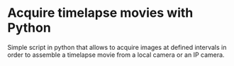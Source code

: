 # Acquire timelapse movies with Python

Simple script in python that allows to acquire images at defined intervals in order to assemble a timelapse movie from a local camera or an IP camera.
